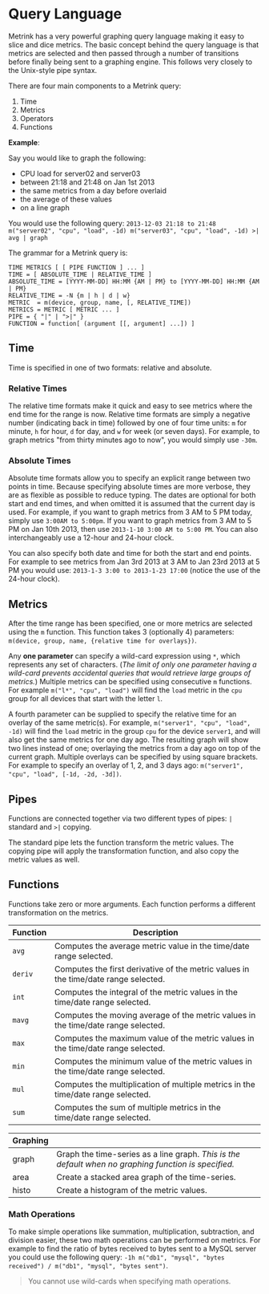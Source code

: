 # Query Language

Metrink has a very powerful graphing query language making it easy to slice and dice metrics. The basic concept behind the query language is that metrics are selected and then passed through a number of transitions before finally being sent to a graphing engine. This follows very closely to the Unix-style pipe syntax.

There are four main components to a Metrink query:

1. Time
2. Metrics
3. Operators
4. Functions

**Example**:

Say you would like to graph the following:

 - CPU load for server02 and server03
 - between 21:18 and 21:48 on Jan 1st 2013
 - the same metrics from a day before overlaid
 - the average of these values
 - on a line graph

You would use the following query: ``2013-12-03 21:18 to 21:48 m("server02", "cpu", "load", -1d) m("server03", "cpu", "load", -1d) >| avg | graph``

The grammar for a Metrink query is:

```
TIME METRICS [ [ PIPE FUNCTION ] ... ] 
TIME = [ ABSOLUTE_TIME | RELATIVE_TIME ]
ABSOLUTE_TIME = [YYYY-MM-DD] HH:MM {AM | PM} to [YYYY-MM-DD] HH:MM {AM | PM}
RELATIVE_TIME = -N {m | h | d | w}
METRIC  = m(device, group, name, [, RELATIVE_TIME])
METRICS = METRIC [ METRIC ... ]
PIPE = { "|" | ">|" }
FUNCTION = function[ (argument [[, argument] ...]) ]
```

## Time

Time is specified in one of two formats: relative and absolute.

### Relative Times

The relative time formats make it quick and easy to see metrics where the end time for the range is now. Relative time formats are simply a negative number (indicating back in time) followed by one of four time units: ``m`` for minute, ``h`` for hour, ``d`` for day, and ``w`` for week (or seven days). For example, to graph metrics "from thirty minutes ago to now", you would simply use ``-30m``.

### Absolute Times

Absolute time formats allow you to specify an explicit range between two points in time. Because specifying absolute times are more verbose, they are as flexible as possible to reduce typing. 
The dates are optional for both start and end times, and when omitted it is assumed that the current day is used. For example, if you want to graph metrics from 3 AM to 5 PM today, simply use ``3:00AM to 5:00pm``. If you want to graph metrics from 3 AM to 5 PM on Jan 10th 2013, then use ``2013-1-10 3:00 AM to 5:00 PM``. You can also interchangeably use a 12-hour and 24-hour clock.

You can also specify both date and time for both the start and end points. For example to see metrics from Jan 3rd 2013 at 3 AM to Jan 23rd 2013 at 5 PM you would use: ``2013-1-3 3:00 to 2013-1-23 17:00`` (notice the use of the 24-hour clock).  

## Metrics

After the time range has been specified, one or more metrics are selected using the ``m`` function. This function takes 3 (optionally 4) parameters: ``m(device, group, name, {relative time for overlays})``.

Any **one parameter** can specify a wild-card expression using ``*``, which represents any set of characters. (_The limit of only one parameter having a wild-card prevents accidental queries that would retrieve large groups of metrics._) Multiple metrics can be specified using consecutive ``m`` functions. For example ``m("l*", "cpu", "load")`` will find the ``load`` metric in the ``cpu`` group for all devices that start with the letter ``l``.

A fourth parameter can be supplied to specify the relative time for an overlay of the same metric(s).
For example, ``m("server1", "cpu", "load", -1d)`` will find the ``load`` metric in the group ``cpu`` for the device ``server1``, and will also get the same metrics for one day ago. The resulting graph will show two lines instead of one; overlaying the metrics from a day ago on top of the current graph. Multiple overlays can be specified by using square brackets. For example to specify an overlay of 1, 2, and 3 days ago: ``m("server1", "cpu", "load", [-1d, -2d, -3d])``.

## Pipes

Functions are connected together via two different types of pipes: ``|`` standard and ``>|`` copying.

The standard pipe lets the function transform the metric values. The copying pipe will apply the transformation
function, and also copy the metric values as well.


## Functions

Functions take zero or more arguments. Each function performs a different transformation on the metrics.

| Function | Description                                                                         |
| -------- | ----------------------------------------------------------------------------------- |
| ``avg``  | Computes the average metric value in the time/date range selected.                  |
| ``deriv``| Computes the first derivative of the metric values in the time/date range selected. |
| ``int``  | Computes the integral of the metric values in the time/date range selected.        |
| ``mavg`` | Computes the moving average of the metric values in the time/date range selected.   |
| ``max``  | Computes the maximum value of the metric values in the time/date range selected.    |
| ``min``  | Computes the minimum value of the metric values in the time/date range selected.    |
| ``mul``  | Computes the multiplication of multiple metrics in the time/date range selected.    |
| ``sum``  | Computes the sum of multiple metrics in the time/date range selected.               |

| Graphing |                                                                                     |
| -------- | ----------------------------------------------------------------------------------- |
| graph    | Graph the time-series as a line graph. _This is the default when no graphing function is specified._ |
| area     | Create a stacked area graph of the time-series.                                     |
| histo    | Create a histogram of the metric values.                                            | 


### Math Operations

To make simple operations like summation, multiplication, subtraction, and division easier, these two math operations can be performed on metrics. For example to find the ratio of bytes received to bytes sent to a MySQL server you could use the following query: ``-1h m("db1", "mysql", "bytes received") / m("db1", "mysql", "bytes sent")``.

> You cannot use wild-cards when specifying math operations.








